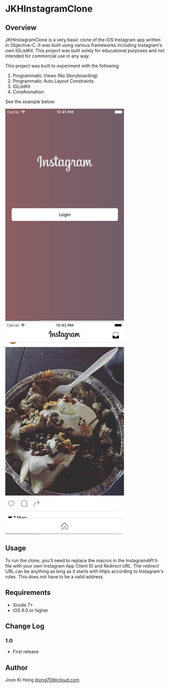 # JKHInstagramClone

## Overview

JKHInstagramClone is a very basic clone of the iOS Instagram app written in Objective-C. It was built using various frameworks including Instagram's own IGListKit. This project was built solely for educational purposes and not intended for commercial use in any way.

This project was built to experiment with the following:

1. Programmatic Views (No Storyboarding)
2. Programmatic Auto Layout Constraints
3. IGListKit
4. CoreAnimation

See the example below:

![Screen shot](Images/login.png)
![Screen shot](Images/feed.png)

## Usage

To run the clone, you'll need to replace the macros in the InstagramAPI.h file with your own Instagram App Client ID and Redirect URL. The redirect URL can be anything as long as it starts with https according to Instagram's rules. This does not have to be a valid address.


## Requirements

- Xcode 7+
- iOS 9.0 or higher

## Change Log

### 1.0
- First release

## Author

Joon Ki Hong jhong70@icloud.com
